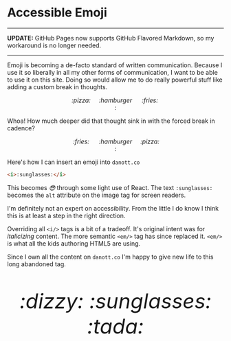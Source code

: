 <!--data 2016-03-19 -->

# Accessible Emoji

---

**UPDATE:** GitHub Pages now supports GitHub Flavored Markdown, so my workaround is no longer needed.

---

Emoji is becoming a de-facto standard of written communication.
Because I use it so liberally in all my other forms of communication, I want to be able to use it on this site.
Doing so would allow me to do really powerful stuff like adding a custom break in thoughts.

<div style="display:flex;justify-content:center;">
  <i style="width:80px;text-align:center;">:pizza:</i>
  <i style="width:80px;text-align:center;">:hamburger:</i>
  <i style="width:80px;text-align:center;">:fries:</i>
</div>

Whoa!
How much deeper did that thought sink in with the forced break in cadence?

<div style="display:flex;justify-content:center;">
  <i style="width:80px;text-align:center;">:fries:</i>
  <i style="width:80px;text-align:center;">:hamburger:</i>
  <i style="width:80px;text-align:center;">:pizza:</i>
</div>

Here's how I can insert an emoji into `danott.co`

```html
<i>:sunglasses:</i>
```

This becomes <i>:sunglasses:</i> through some light use of React.
The text `:sunglasses:` becomes the `alt` attribute on the image tag for screen readers.

I'm definitely not an expert on accessibility.
From the little I do know I think this is at least a step in the right direction.

Overriding all `<i/>` tags is a bit of a tradeoff.
It's original intent was for _italicizing_ content.
The more semantic `<em/>` tag has since replaced it.
`<em/>` is what all the kids authoring HTML5 are using.

Since I own all the content on `danott.co` I'm happy to give new life to this long abandoned tag.

<p style="font-size:48px;text-align:center;">
  <i>:dizzy:</i>
  <i>:sunglasses:</i>
  <i>:tada:</i>
</p>